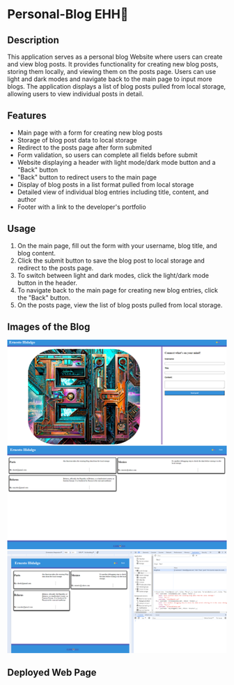 # Personal-Blog EHH🤖

## Description

This application serves as a personal blog Website where users can create and view blog posts. It provides functionality for creating new blog posts, storing them locally, and viewing them on the posts page. Users can use light and dark modes and navigate back to the main page to input more blogs. 
The application displays a list of blog posts pulled from local storage, allowing users to view individual posts in detail.

## Features

- Main page with a form for creating new blog posts
- Storage of blog post data to local storage 
- Redirect to the posts page after form submited
- Form validation, so users can complete all fields before submit
- Website displaying a header with light mode/dark mode button and a "Back" button
- "Back" button to redirect users to the main page
- Display of blog posts in a list format pulled from local storage
- Detailed view of individual blog entries including title, content, and author
- Footer with a link to the developer's portfolio

## Usage

1. On the main page, fill out the form with your username, blog title, and blog content.
2. Click the submit button to save the blog post to local storage and redirect to the posts page.
3. To switch between light and dark modes, click the light/dark mode button in the header.
4. To navigate back to the main page for creating new blog entries, click the "Back" button.
5. On the posts page, view the list of blog posts pulled from local storage.

## Images of the Blog

![Screenshot](./assets/images/Main%20blog.png "Index HTML")
![Screenshot](./assets/images/Post%20blog.png "Blog HTML")
![Screenshot](./assets/images/Localstorage%20blog.png "Local Storage")

## Deployed Web Page

